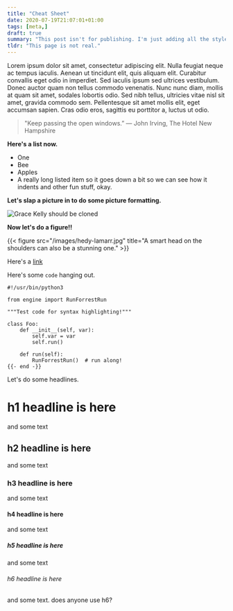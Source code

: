 ```yaml
---
title: "Cheat Sheet"
date: 2020-07-19T21:07:01+01:00
tags: [meta,]
draft: true
summary: "This post isn't for publishing. I'm just adding all the styles here so I can use it as a cheat sheet when needed, or maybe fiddle with the design some, as a sort of staging page."
tldr: "This page is not real."
---
```


Lorem ipsum dolor sit amet, consectetur adipiscing elit. Nulla feugiat neque ac tempus iaculis. Aenean ut tincidunt elit, quis aliquam elit. Curabitur convallis eget odio in imperdiet. Sed iaculis ipsum sed ultrices vestibulum. Donec auctor quam non tellus commodo venenatis. Nunc nunc diam, mollis at quam sit amet, sodales lobortis odio. Sed nibh tellus, ultricies vitae nisl sit amet, gravida commodo sem. Pellentesque sit amet mollis elit, eget accumsan sapien. Cras odio eros, sagittis eu porttitor a, luctus ut odio.

> "Keep passing the open windows.” ― John Irving, The Hotel New Hampshire

**Here's a list now.**

* One
* Bee
* Apples
* A really long listed item so it goes down a bit so we can see how it indents and other fun stuff, okay.

**Let's slap a picture in to do some picture formatting.**

![Grace Kelly should be cloned](/images/grace-and-james.jpg "grace and james")

**Now let's do a figure!!**

{{< figure src="/images/hedy-lamarr.jpg" title="A smart head on the shoulders can also be a stunning one." >}}

Here's a [link](https://andrewfordlyons.com)

Here's some `code` hanging out.

```
#!/usr/bin/python3

from engine import RunForrestRun

"""Test code for syntax highlighting!"""

class Foo:
	def __init__(self, var):
		self.var = var
		self.run()

	def run(self):
		RunForrestRun()  # run along!
{{- end -}}

```
Let's do some headlines.
# h1 headline is here
and some text
## h2 headline is here
and some text
### h3 headline is here
and some text
#### h4 headline is here
and some text
##### h5 headline is here
and some text
###### h6 headline is here
and some text. does anyone use h6?